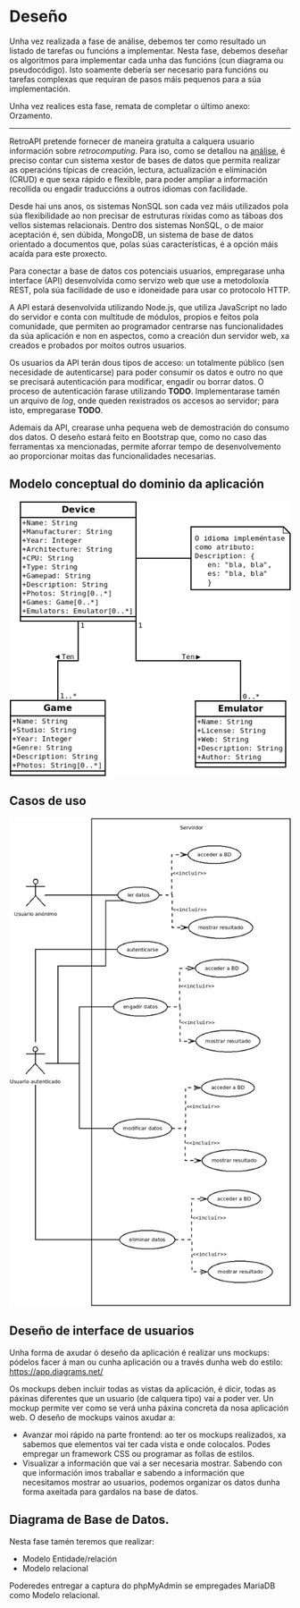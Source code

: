 # Deseño

Unha vez realizada a fase de análise, debemos ter como resultado un listado de tarefas ou funcións a implementar. Nesta fase, debemos deseñar os algoritmos para implementar cada unha das funcións (cun diagrama ou pseudocódigo). Isto soamente debería ser necesario para funcións ou tarefas complexas que requiran de pasos máis pequenos para a súa implementación.

Unha vez realices esta fase, remata de completar o último anexo: Orzamento.

------------------------

RetroAPI pretende fornecer de maneira gratuíta a calquera usuario información sobre *retrocomputing*. Para iso, como se detallou na [análise](./2_analise.md), é preciso contar cun sistema xestor de bases de datos que permita realizar as operacións típicas  de creación, lectura, actualización e eliminación (CRUD) e que sexa rápido e flexible, para poder ampliar a información recollida ou engadir traduccións a outros idiomas con facilidade.  

Desde hai uns anos, os sistemas NonSQL son cada vez máis utilizados pola súa flexibilidade ao non precisar de estruturas ríxidas como as táboas dos vellos sistemas relacionais. Dentro dos sistemas NonSQL, o de maior aceptación é, sen dúbida, MongoDB, un sistema de base de datos orientado a documentos que, polas súas características, é a opción máis acaída para este proxecto.

Para conectar a base de datos cos potenciais usuarios, empregarase unha interface (API) desenvolvida como servizo web que use a metodoloxía REST, pola súa facilidade de uso e idoneidade para usar co protocolo HTTP.

A API estará desenvolvida utilizando Node.js, que utiliza JavaScript no lado do servidor e conta con multitude de módulos, propios e feitos pola comunidade, que permiten ao programador centrarse nas funcionalidades da súa aplicación e non en aspectos, como a creación dun servidor web, xa creados e probados por moitos outros usuarios.

Os usuarios da API terán dous tipos de acceso: un totalmente público (sen necesidade de autenticarse) para poder consumir os datos e outro no que se precisará autenticación para modificar, engadir ou borrar datos. O proceso de autenticación farase utilizando **TODO**. Implementarase tamén un arquivo de *log*, onde queden rexistrados os accesos ao servidor; para isto, empregarase **TODO**.

Ademais da API, crearase unha pequena web de demostración do consumo dos datos. O deseño estará feito en Bootstrap que, como no caso das ferramentas xa mencionadas, permite aforrar tempo de desenvolvemento ao proporcionar moitas das funcionalidades necesarias.

## Modelo conceptual do dominio da aplicación

![](../img/clases.png)

## Casos de uso

![](../img/casos_uso.png)

## Deseño de interface de usuarios

Unha forma de axudar ó deseño da aplicación é realizar uns mockups: pódelos facer á man ou cunha aplicación ou a través dunha web do estilo: https://app.diagrams.net/

Os mockups deben incluir todas as vistas da aplicación, é dicir, todas as páxinas diferentes que un usuario (de calquera tipo) vai a poder ver. Un mockup permite ver como se verá unha páxina concreta da nosa aplicación web. O deseño de mockups vainos axudar a:

- Avanzar moi rápido na parte frontend: ao ter os mockups realizados, xa sabemos que elementos vai ter cada vista e onde colocalos. Podes empregar un framework CSS ou programar as follas de estilos.
- Visualizar a información que vai a ser necesaria mostrar. Sabendo con que información imos traballar e sabendo a información que necesitamos mostrar ao usuarios, podemos organizar os datos dunha forma axeitada para gardalos na base de datos. 

## Diagrama de Base de Datos.

Nesta fase tamén teremos que realizar:

- Modelo Entidade/relación 
- Modelo relacional 

Poderedes entregar a captura do phpMyAdmin se empregades MariaDB como Modelo relacional.
